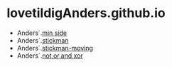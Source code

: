 # lovetildigAnders.github.io
- Anders`.[min side](kageside/)
- Anders`.[stickman](sitckman/)
- Anders`.[stickman-moving](move/)
- Anders`.[not,or,and,xor](not,or,and,xor/)
